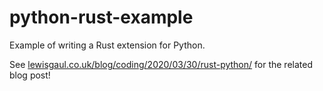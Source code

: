 # python-rust-example

Example of writing a Rust extension for Python.

See [lewisgaul.co.uk/blog/coding/2020/03/30/rust-python/](http://lewisgaul.co.uk/blog/coding/2020/03/30/rust-python/) for the related blog post!
